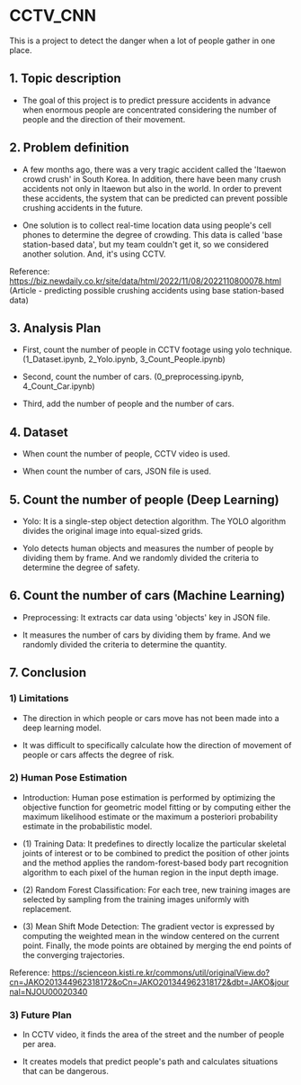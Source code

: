 # CCTV_CNN

This is a project to detect the danger when a lot of people gather in one place.

## 1. Topic description

+ The goal of this project is to predict pressure accidents in advance when enormous people are concentrated considering the number of people and the direction of their movement.

## 2. Problem definition

+ A few months ago, there was a very tragic accident called the 'Itaewon crowd crush' in South Korea. In addition, there have been many crush accidents not only in Itaewon but also in the world. In order to prevent these accidents, the system that can be predicted can prevent possible crushing accidents in the future.

+ One solution is to collect real-time location data using people's cell phones to determine the degree of crowding. This data is called 'base station-based data', but my team couldn't get it, so we considered another solution. And, it's using CCTV.

Reference: https://biz.newdaily.co.kr/site/data/html/2022/11/08/2022110800078.html (Article - predicting possible crushing accidents using base station-based data)

## 3. Analysis Plan

+ First, count the number of people in CCTV footage using yolo technique. (1_Dataset.ipynb, 2_Yolo.ipynb, 3_Count_People.ipynb)

+ Second, count the number of cars. (0_preprocessing.ipynb, 4_Count_Car.ipynb)

+ Third, add the number of people and the number of cars.

## 4. Dataset

+ When count the number of people, CCTV video is used.

+ When count the number of cars, JSON file is used.

## 5. Count the number of people (Deep Learning)

+ Yolo: It is a single-step object detection algorithm. The YOLO algorithm divides the original image into equal-sized grids.

+ Yolo detects human objects and measures the number of people by dividing them by frame. And we randomly divided the criteria to determine the degree of safety.

## 6. Count the number of cars (Machine Learning)

+ Preprocessing: It extracts car data using 'objects' key in JSON file.

+ It measures the number of cars by dividing them by frame. And we randomly divided the criteria to determine the quantity.

## 7. Conclusion

### 1) Limitations

+ The direction in which people or cars move has not been made into a deep learning model.

+ It was difficult to specifically calculate how the direction of movement of people or cars affects the degree of risk.

### 2) Human Pose Estimation

+ Introduction: Human pose estimation is performed by optimizing the objective function for geometric model fitting or by computing either the maximum likelihood estimate or the maximum a posteriori probability estimate in the probabilistic model.

+ (1) Training Data: It predefines to directly localize the particular skeletal joints of interest or to be combined to predict the position of other joints and the method applies the random-forest-based body part recognition algorithm to each pixel of the human region in the input depth image.

+ (2) Random Forest Classification: For each tree, new training images are selected by sampling from the training images uniformly with replacement.

+ (3) Mean Shift Mode Detection: The gradient vector is expressed by computing the weighted mean in the window centered on the current point. Finally, the mode points are obtained by merging the end points of the converging trajectories.

Reference: https://scienceon.kisti.re.kr/commons/util/originalView.do?cn=JAKO201344962318172&oCn=JAKO201344962318172&dbt=JAKO&journal=NJOU00020340

### 3) Future Plan

+ In CCTV video, it finds the area of the street and the number of people per area.

+ It creates models that predict people's path and calculates situations that can be dangerous.
